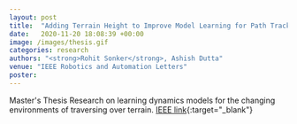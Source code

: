 ```yaml
---
layout: post
title:  "Adding Terrain Height to Improve Model Learning for Path Tracking on Uneven Terrain by a Four Wheel Robot"
date:   2020-11-20 18:08:39 +00:00
image: /images/thesis.gif
categories: research
authors: "<strong>Rohit Sonker</strong>, Ashish Dutta"
venue: "IEEE Robotics and Automation Letters"
poster: 
---
```

Master's Thesis Research on learning dynamics models for the changing environments of traversing over terrain. [IEEE link](https://ieeexplore.ieee.org/document/9265417){:target="_blank"}

